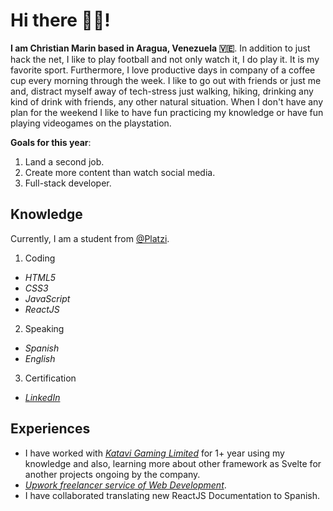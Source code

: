 # Hi there 👋🏻!
__I am Christian Marin based in Aragua, Venezuela 🇻🇪__. In addition to just hack the net, I like to play football and not only watch it, I do play it. It is my favorite sport. Furthermore, I love productive days in company of a coffee cup every morning through the week. I like to go out with friends or just me and, distract myself away of tech-stress just walking, hiking, drinking any kind of drink with friends, any other natural situation. When I don't have any plan for the weekend I like to have fun practicing my knowledge or have fun playing videogames on the playstation.

__Goals for this year__:
1. Land a second job.
2. Create more content than watch social media.
3. Full-stack developer.

## Knowledge
Currently, I am a student from [@Platzi](https://platzi.com).

1. Coding
  * _HTML5_
  * _CSS3_
  * _JavaScript_ 
  * _ReactJS_
2. Speaking
  * _Spanish_
  * _English_
3. Certification
  * [_LinkedIn_](https://www.linkedin.com/in/christianmarindaza/)
 
## Experiences
* I have worked with [_Katavi Gaming Limited_](https://tbet.co.tz) for 1+ year using my knowledge and also, learning more about other framework as Svelte for another projects ongoing by the company. 
* [_Upwork freelancer service of Web Development_](https://www.upwork.com/freelancers/~01b2619ccbe701fea7).
* I have collaborated translating new ReactJS Documentation to Spanish.

<!---
Dazzae-exe/Dazzae-exe is a ✨ special ✨ repository because its `README.md` (this file) appears on your GitHub profile.
You can click the Preview link to take a look at your changes.
--->
